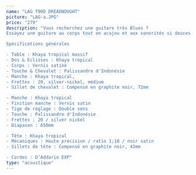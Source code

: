 ```yaml
---
name: "LAG T90D DREADNOUGHT"
picture: "LAG-a.JPG" 
price: "279"
description: "Vous recherchez une guitare très Blues ?
Essayez une guitare au corps tout en acajou et aux sonorités si douces que vous allez avoir le sentiment de revenir à « l’Âge d’Or » !

Spécifications générales

- Table : Khaya tropical massif 
- Dos & Eclisses : Khaya tropical
- Corps : Vernis satiné
- Touche & Chevalet : Palissandre d'Indonésie
- Manche : Khaya tropical,
- Frettes : 20, silver-nickel, médium
- Sillet de chevalet : Compensé en graphite noir, 72mm

- Manche : Khaya tropical
- Finition manche : Vernis satin
- Tige de réglage : Double sens
- Touche : Palissandre d'Indonésie
- Frettes : 20 / silver nickel
- Diapason : 650mm

- Tête : Khaya tropical
- Mécaniques : Haute précision / ratio 1;18 / noir satin
- Sillets de tête : Compensé en graphite noir, 43mm

- Cordes : D’Addario EXP"
type: "acoustique"
---
```

